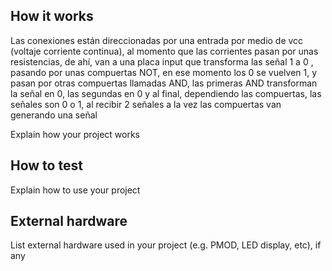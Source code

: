 <!---

This file is used to generate your project datasheet. Please fill in the information below and delete any unused
sections.

You can also include images in this folder and reference them in the markdown. Each image must be less than
512 kb in size, and the combined size of all images must be less than 1 MB.
-->

## How it works
Las conexiones están direccionadas por una entrada por medio de vcc (voltaje corriente continua), al momento que las corrientes pasan por unas resistencias, de ahí, van  a una placa input que transforma las señal 1 a 0 , pasando por unas compuertas NOT, en ese momento los 0 se vuelven 1, y pasan por otras compuertas llamadas AND, las primeras AND transforman la señal en 0, las segundas en 0 y al final, dependiendo las compuertas, las señales son 0 o 1, al recibir 2 señales a la vez  las compuertas van generando una señal

Explain how your project works




## How to test

Explain how to use your project

## External hardware

List external hardware used in your project (e.g. PMOD, LED display, etc), if any
